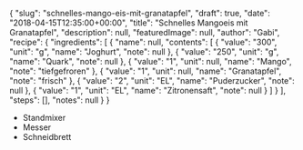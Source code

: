 {
    "slug": "schnelles-mango-eis-mit-granatapfel",
    "draft": true,
    "date": "2018-04-15T12:35:00+00:00",
    "title": "Schnelles Mangoeis mit Granatapfel",
    "description": null,
    "featuredImage": null,
    "author": "Gabi",
    "recipe": {
        "ingredients": [
            {
                "name": null,
                "contents": [
                    {
                        "value": "300",
                        "unit": "g",
                        "name": "Joghurt",
                        "note": null
                    },
                    {
                        "value": "250",
                        "unit": "g",
                        "name": "Quark",
                        "note": null
                    },
                    {
                        "value": "1",
                        "unit": null,
                        "name": "Mango",
                        "note": "tiefgefroren"
                    },
                    {
                        "value": "1",
                        "unit": null,
                        "name": "Granatapfel",
                        "note": "frisch"
                    },
                    {
                        "value": "2",
                        "unit": "EL",
                        "name": "Puderzucker",
                        "note": null
                    },
                    {
                        "value": "1",
                        "unit": "EL",
                        "name": "Zitronensaft",
                        "note": null
                    }
                ]
            }
        ],
        "steps": [],
        "notes": null
    }
}

- Standmixer
- Messer
- Schneidbrett